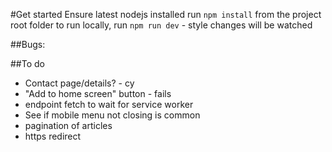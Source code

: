 #Get started
Ensure latest nodejs installed
run `npm install` from the project root folder
to run locally, run `npm run dev` - style changes will be watched

##Bugs:


##To do
* Contact page/details? - cy
* "Add to home screen" button - fails
* endpoint fetch to wait for service worker
* See if mobile menu not closing is common
* pagination of articles
* https redirect
